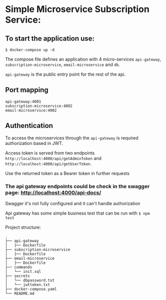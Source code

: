 # Simple Microservice Subscription Service:

## To start the application use: 
```
$ docker-compose up -d
```
The compose file defines an application with 4 micro-services `api-gateway`, `subscription-microservice`, `email-microservice` and `db`.

`api-gateway` is the public entry point for the rest of the api.
## Port mapping
```
api-gateway:4001
subscription-microservice:4002
email-microservice:4002
```
## Authentication
To access the microservices through the `api-gateway` is required authorization based in JWT.

Access token is served from two endpoints `http://localhost:4000/api/getAdminToken` and `http://localhost:4000/api/getUserToken`.

Use the returned token as a Bearer token in further requests

### The api gateway endpoints could be check in the swagger page: [http://localhost:4000/api-docs/]() 
Swagger it's not fully configured and it can't handle authorization

Api gateway has some simple business test that can be run with 
```$ npm  test```

Project structure:
```
.
├── api-gateway
│   ├── Dockerfile
├── subscription-microservice
│   ├── Dockerfile
├── email-microservice
│   ├── Dockerfile
├── commands
│   └── init.sql
├── secrets
│   └── dbpassword.txt
│   └── jwttoken.txt
├── docker-compose.yaml
└── README.md
```
